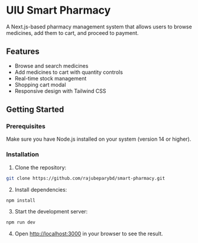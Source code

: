 # UIU Smart Pharmacy

A Next.js-based pharmacy management system that allows users to browse medicines, add them to cart, and proceed to payment.

## Features

- Browse and search medicines
- Add medicines to cart with quantity controls
- Real-time stock management
- Shopping cart modal
- Responsive design with Tailwind CSS

## Getting Started

### Prerequisites

Make sure you have Node.js installed on your system (version 14 or higher).

### Installation

1. Clone the repository:
```bash
git clone https://github.com/rajubeparybd/smart-pharmacy.git
```

2. Install dependencies:
```bash
npm install
```

3. Start the development server:
```bash
npm run dev
```

4. Open [http://localhost:3000](http://localhost:3000) in your browser to see the result.